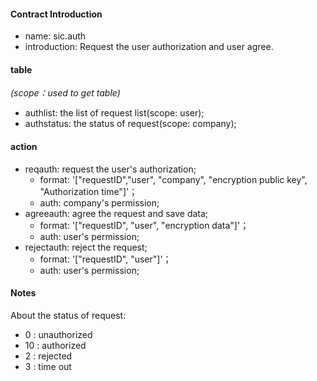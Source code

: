#### Contract Introduction                                                                 
  * name: sic.auth                                                     
  * introduction: Request the user authorization and user agree.
                                                                                                        
#### table                                                                
*(scope：used to get table)*                                                  
  * authlist: the list of request list(scope: user);                     
  * authstatus: the status of request(scope: company);                                         
                                                                          
#### action                                                               
  * reqauth: request the user's authorization;                                                    
    * format: '["requestID","user", "company", "encryption public key", "Authorization time"]'；
    * auth: company's permission;  
  * agreeauth: agree the request and save data;                                                    
    * format: '["requestID", "user", "encryption data"]'；
    * auth: user's permission;   
  * rejectauth: reject the request;                                                    
    * format: '["requestID", "user"]'；
    * auth: user's permission;  

#### Notes                                                                
About the status of request:

  * 0 :  unauthorized                                                        
  * 10 :  authorized                                                         
  * 2 :  rejected  
  * 3 :  time out

